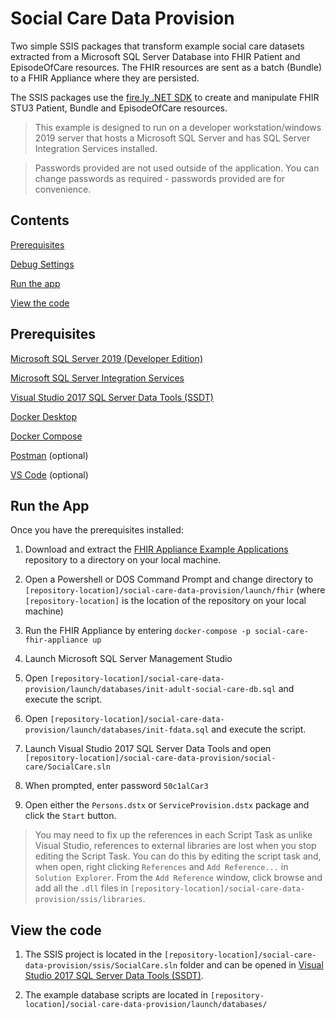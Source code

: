 # Social Care Data Provision

Two simple SSIS packages that transform example social care datasets extracted from a Microsoft SQL Server Database into FHIR Patient and EpisodeOfCare resources. The FHIR resources are sent as a batch (Bundle) to a FHIR Appliance where they are persisted.

The SSIS packages use the [fire.ly .NET SDK](https://docs.fire.ly/projects/Firely-NET-SDK/index.html) to create and manipulate FHIR STU3 Patient, Bundle and EpisodeOfCare resources.

> This example is designed to run on a developer workstation/windows 2019 server that hosts a Microsoft SQL Server and has SQL Server Integration Services installed.

> Passwords provided are not used outside of the application. You can change passwords as required - passwords provided are for convenience.

## Contents

[Prerequisites](#prequisites)

[Debug Settings](#debug-settings)

[Run the app](#run-the-app)

[View the code](#view-the-code)

## Prerequisites

[Microsoft SQL Server 2019 (Developer Edition)](https://go.microsoft.com/fwlink/?linkid=866662)

[Microsoft SQL Server Integration Services](https://docs.microsoft.com/en-us/sql/integration-services/sql-server-integration-services?view=sql-server-ver15)

[Visual Studio 2017 SQL Server Data Tools (SSDT)](https://docs.microsoft.com/en-us/sql/ssdt/download-sql-server-data-tools-ssdt?view=sql-server-ver15#ssdt-for-vs-2017-standalone-installer)

[Docker Desktop](https://www.docker.com/products/docker-desktop)

[Docker Compose](https://docs.docker.com/compose/install/)

[Postman](https://getpostman.com) (optional)

[VS Code](https://code.visualstudio.com/) (optional)

## Run the App

Once you have the prerequisites installed:

1. Download and extract the [FHIR Appliance Example Applications](https://github.com/synanetics/fhir-appliance-example-applications/archive/refs/heads/master.zip) repository to a directory on your local machine.

2. Open a Powershell or DOS Command Prompt and change directory to `[repository-location]/social-care-data-provision/launch/fhir` (where `[repository-location]` is the location of the repository on your local machine)

3. Run the FHIR Appliance by entering `docker-compose -p social-care-fhir-appliance up`

4. Launch Microsoft SQL Server Management Studio

5. Open `[repository-location]/social-care-data-provision/launch/databases/init-adult-social-care-db.sql` and execute the script.

6. Open `[repository-location]/social-care-data-provision/launch/databases/init-fdata.sql` and execute the script.

7. Launch Visual Studio 2017 SQL Server Data Tools and open `[repository-location]/social-care-data-provision/social-care/SocialCare.sln`

8. When prompted, enter password `50c1alCar3`

9. Open either the `Persons.dstx` or `ServiceProvision.dstx` package and click the `Start` button.

> You may need to fix up the references in each Script Task as unlike Visual Studio, references to external libraries are lost when you stop editing the Script Task. You can do this by editing the script task and, when open, right clicking `References` and `Add Reference...` in `Solution Explorer`. From the `Add Reference` window, click browse and add all the `.dll` files in `[repository-location]/social-care-data-provision/ssis/libraries`.

## View the code

1. The SSIS project is located in the `[repository-location]/social-care-data-provision/ssis/SocialCare.sln` folder and can be opened in [Visual Studio 2017 SQL Server Data Tools (SSDT)](https://docs.microsoft.com/en-us/sql/ssdt/download-sql-server-data-tools-ssdt?view=sql-server-ver15#ssdt-for-vs-2017-standalone-installer).

2. The example database scripts are located in `[repository-location]/social-care-data-provision/launch/databases/`